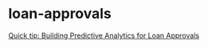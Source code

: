 # loan-approvals

[Quick tip: Building Predictive Analytics for Loan Approvals](https://medium.com/@VeryFatBoy/quick-tip-building-predictive-analytics-for-loan-approvals-bb980339ff10)
